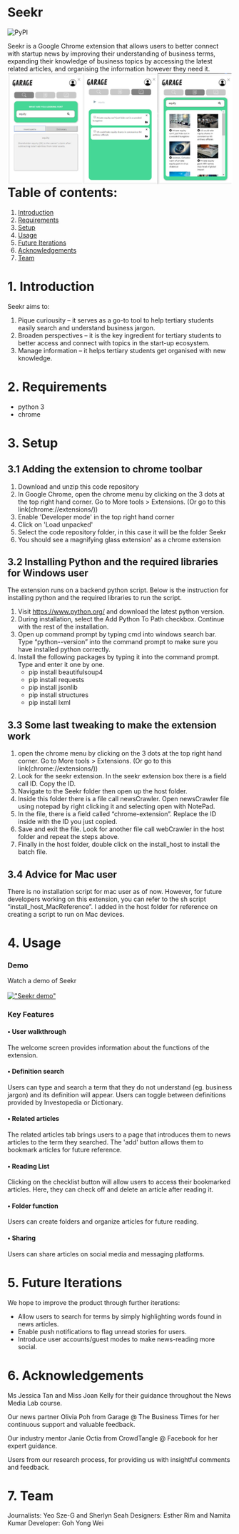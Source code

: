 # Seekr

![PyPI](https://img.shields.io/pypi/pyversions/Django.svg)

Seekr is a Google Chrome extension that allows users to better connect with startup news by improving their understanding of business terms, expanding their knowledge of business topics by accessing the latest related articles, and organising the information however they need it.
<img src="./GithubPhotos/collage.jpg"
     alt="Markdown Seekr icon"
     style="float: left; margin-right: 10px;" />

# Table of contents:

1. [Introduction](#introduction)
2. [Requirements](#requirements)
3. [Setup](#setup)
4. [Usage](#usage)
5. [Future Iterations](#future-optimisations)
6. [Acknowledgements](#acknowledgements)
7. [Team](#team)

# 1. Introduction

Seekr aims to:
1. Pique curiousity – it serves as a go-to tool to help tertiary students easily search and understand business jargon.
2. Broaden perspectives – it is the key ingredient for tertiary students to better access and connect with topics in the start-up ecosystem.
3. Manage information – it helps tertiary students get organised with new knowledge.

# 2. Requirements

* python 3
* chrome

# 3. Setup

## 3.1 Adding the extension to chrome toolbar 
1. Download and unzip this code repository
2. In Google Chrome, open the chrome menu by clicking on the 3 dots at the top right hand corner. Go to More tools > Extensions. (Or go to this link(chrome://extensions/))
3. Enable 'Developer mode' in the top right hand corner
4. Click on 'Load unpacked'
5. Select the code repository folder, in this case it will be the folder Seekr
6. You should see a magnifying glass extension' as a chrome extension

## 3.2 Installing Python and the required libraries for Windows user
The extension runs on a backend python script.  Below is the instruction for installing python and the required libraries to run the script.
1. Visit https://www.python.org/ and download the latest python version.
2. During installation, select the Add Python To Path checkbox.  Continue with the rest of the installation.
3. Open up command prompt by typing cmd into windows search bar.  Type “python--version” into the command prompt to make sure you have installed python correctly.
4. Install the following packages by typing it into the command prompt.  Type and enter it one by one.
    * pip install beautifulsoup4
    * pip install requests
    * pip install jsonlib
    * pip install structures
    * pip install lxml

## 3.3 Some last tweaking to make the extension work
1.  open the chrome menu by clicking on the 3 dots at the top right hand corner. Go to More tools > Extensions. (Or go to this link(chrome://extensions/))
2. Look for the seekr extension.  In the seekr extension box there is a field call  ID.  Copy the ID.
3. Navigate to the Seekr folder then open up  the host folder.
4. Inside this folder there is a file call newsCrawler.  Open newsCrawler file using notepad by right clicking it and selecting open with NotePad.
5. In the file, there is a field called “chrome-extension”.  Replace the ID inside with the ID you just copied.
6. Save and exit the file.  Look for another file call webCrawler in the host folder and repeat the steps above.
7. Finally in the  host folder, double click on the install_host to install the batch file.

## 3.4 Advice for Mac user
There is no installation script for mac user as of now.  However, for future developers working on this extension, you can refer to the sh script “install_host_MacReference”.  I  added in the host folder for reference on creating a script to run on Mac devices.

# 4. Usage

### Demo

Watch a demo of Seekr<br/>   
[!["Seekr demo"](https://img.youtube.com/vi/u7JZ4ZrKnlw/0.jpg)](https://www.youtube.com/watch?v=u7JZ4ZrKnlw&feature=youtu.be)

### Key Features

#### • User walkthrough
The welcome screen provides information about the functions of the extension.

#### • Definition search
Users can type and search a term that they do not understand (eg. business jargon) and its definition will appear. Users can toggle between definitions provided by Investopedia or Dictionary.

#### • Related articles
The related articles tab brings users to a page that introduces them to news articles to the term they searched. The 'add' button allows them to bookmark articles for future reference.

#### • Reading List
Clicking on the checklist button will allow users to access their bookmarked articles. Here, they can check off and delete an article after reading it.

#### • Folder function
Users can create folders and organize articles for future reading.

#### • Sharing
Users can share articles on social media and messaging platforms.


# 5. Future Iterations

We hope to improve the product through further iterations: 

* Allow users to search for terms by simply highlighting words found in news articles.
* Enable push notifications to flag unread stories for users.
* Introduce user accounts/guest modes to make news-reading more social.


# 6. Acknowledgements

Ms Jessica Tan and Miss Joan Kelly for their guidance throughout the News Media Lab course. 

Our news partner Olivia Poh from Garage @ The Business Times for her continuous support and valuable feedback.

Our industry mentor Janie Octia from CrowdTangle @ Facebook for her expert guidance. 

Users from our research process, for providing us with insightful comments and feedback.

# 7. Team

Journalists: Yeo Sze-G and Sherlyn Seah
Designers: Esther Rim and Namita Kumar
Developer: Goh Yong Wei

